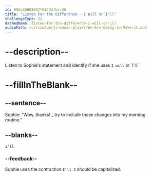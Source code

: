 ```yaml
---
id: 655a55068842f6143a7bcc46
title: "Listen For the Difference - I Will or I'll"
challengeType: 22
dashedName: listen-for-the-difference-i-will-or-ill
audioPath: curriculum/js-music-player/We-Are-Going-to-Make-it.mp3
---
```


<!--
AUDIO REFERENCE: 
Sophie: Wow, thanks! I'll try to include these changes into my morning routine.
-->

# --description--

Listen to Sophie's statement and identify if she uses `I will` or `I'll.``

# --fillInTheBlank--

## --sentence--

Sophie: "Wow, thanks! _ try to include these changes into my morning routine."

## --blanks--

`I'll`

### --feedback--

Sophie uses the contraction `I'll`. `I` should be capitalized.
